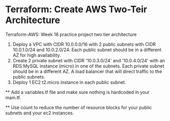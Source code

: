# Terraform: Create AWS Two-Teir Architecture
Terraform-AWS: Week 18 practice project two tier architecture 

1. Deploy a VPC with CIDR 10.0.0.0/16 with 2 public subnets with CIDR 10.0.1.0/24 and 10.0.2.0/24. Each public subnet should be in a different AZ for high availability.
2. Create 2 private subnet with CIDR '10.0.3.0/24' and '10.0.4.0/24' with an RDS MySQL instance (micro) in one of the subnets. 
Each private subnet should be in a different AZ. A load balancer that will direct traffic to the public subnets.
3. Deploy 1 EC2 t2.micro instance in each public subnet.

** Add a variables.tf file and make sure nothing is hardcoded in your main.tf.

** Use count to reduce the number of resource blocks for your public subnets and your ec2 instances.
